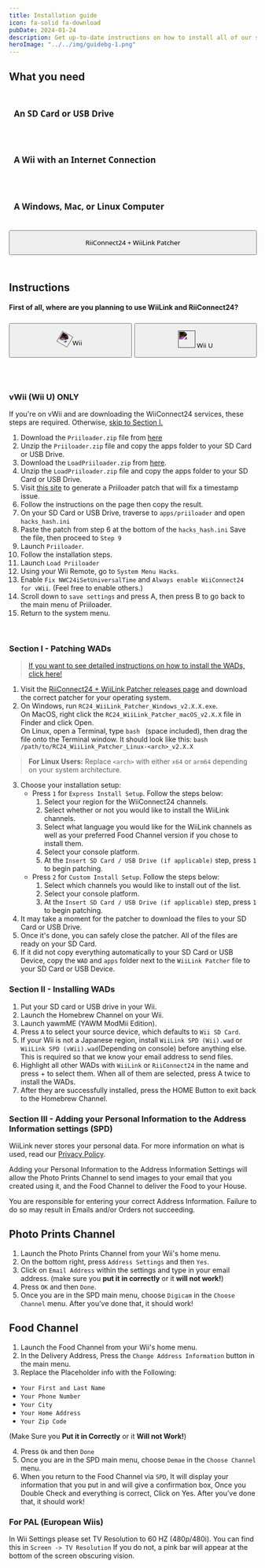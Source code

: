 ```yaml
---
title: Installation guide
icon: fa-solid fa-download
pubDate: 2024-01-24
description: Get up-to-date instructions on how to install all of our services!
heroImage: "../../img/guidebg-1.png"
---
```

## What you need

<div style="display:flex; gap:5px; justify-content:space-between; flex-wrap:wrap; position:relative;"><h4 style="font-size:17px; font-family:system-ui; padding:10px; border:0px solid #00000060; border-radius:8px;"><i class="fa-solid fa-sd-card"></i> An SD Card or USB Drive</h4> <h4 style="font-size:17px; font-family:system-ui; padding:10px; border:0px solid #00000060; border-radius:8px;"><i class="fa-solid fa-globe"></i> A Wii with an Internet Connection</h4> <h4 style="font-size:17px; font-family:system-ui; padding:10px; border:0px solid #00000060; border-radius:8px;"><i class="fa-solid fa-desktop"></i> A Windows, Mac, or Linux Computer</h4></div>

<div style="width:100%; height:40px; margin-top:5px;  border-radius:8px;  position:relative;">
<a href="https://github.com/WiiLink24/WiiLink24-Patcher/releases"><button type="button" style="width:100%; height:50px;  font-family:system-ui;" class="btn1 btn btn-success"><i class="fa-solid fa-download"></i> RiiConnect24 + WiiLink Patcher</button></a>
</div>
</br>
</br>

## Instructions
#### First of all, where are you planning to use WiiLink and RiiConnect24?

<div style="display:grid; grid-template-columns:repeat(auto-fit, minmax(200px, 1fr));  margin-bottom:100px; gap:5px; flex-wrap:wrap; position:relative;">
<div style="width:100%; height:40px; margin-top:5px;  border-radius:8px;  position:relative;">
<a href="#wii"><button type="button" style="width:100%; height:70px;  font-family:system-ui;" class="btn1 btn btn-secondary"><img src="../../img/wiimote.png" style="rotate:30deg; filter:invert(1);" height="25px"> Wii</button></a>
</div>
<div style="width:100%; height:40px; margin-top:5px;  border-radius:8px;  position:relative;">
<a href="#vwii"><button type="button" style="width:100%; height:70px;  font-family:system-ui;" class="btn1 btn btn-primary"><img src="../../img/gamepad.png" style="filter:invert(1);" height="35px"> Wii U</button></a>
</div>
</div>

<div id="vwii"></div>

### vWii (Wii U) ONLY

<l class="notice warn">If you're on vWii and are downloading the WiiConnect24 services, these steps are required. Otherwise, [skip to Section I.](#section-i---patching-wads)</l>


1. Download the `Priiloader.zip` file from [here](https://oscwii.org/library/app/priiloader)
2. Unzip the `Priiloader.zip` file and copy the apps folder to your SD Card or USB Drive.
3. Download the `LoadPriiloader.zip` from [here](https://oscwii.org/library/app/LoadPriiloader).
4. Unzip the `LoadPriiloader.zip` file and copy the apps folder to your SD Card or USB Drive.
5. Visit [this site](https://garyodernichts.github.io/priiloader-patch-gen/) to generate a Priiloader patch that will fix a timestamp issue.
6. Follow the instructions on the page then copy the result.
7. On your SD Card or USB Drive, traverse to `apps/priiloader` and open `hacks_hash.ini`
8. Paste the patch from step 6 at the bottom of the `hacks_hash.ini` Save the file, then proceed to `Step 9`
9. Launch `Priiloader`.
10. Follow the installation steps.
11. Launch `Load Priiloader`
12. Using your Wii Remote, go to `System Menu Hacks`.
13. Enable `Fix NWC24iSetUniversalTime` and `Always enable WiiConnect24 for vWii`. (Feel free to enable others.)
14. Scroll down to `save settings` and press A, then press B to go back to the main menu of Priiloader.
15. Return to the system menu.

</br>

<div id="wii"></div>

### Section I - Patching WADs

> [If you want to see detailed instructions on how to install the WADs, click here!](#section-ii---installing-wads)


1. Visit the [RiiConnect24 + WiiLink Patcher releases page](https://github.com/WiiLink24/WiiLink24-Patcher/releases) and download the correct patcher for your operating system.
2. On Windows, run `RC24_WiiLink_Patcher_Windows_v2.X.X.exe`. <br>
On MacOS, right click the `RC24_WiiLink_Patcher_macOS_v2.X.X` file in Finder and click Open. <br>
On Linux, open a Terminal, type `bash ` (space included), then drag the file onto the Terminal window. It should look like this: `bash /path/to/RC24_WiiLink_Patcher_Linux-<arch>_v2.X.X`

> **For Linux Users:** Replace `<arch>` with either `x64` or `arm64` depending on your system architecture.

3. Choose your installation setup:
    - Press `1` for `Express Install Setup`. Follow the steps below:
        1. Select your region for the WiiConnect24 channels.
        2. Select whether or not you would like to install the WiiLink channels.
        3. Select what language you would like for the WiiLink channels as well as your preferred Food Channel version if you chose to install them.
        4. Select your console platform.
        5. At the `Insert SD Card / USB Drive (if applicable)` step, press `1` to begin patching.
    - Press `2` for `Custom Install Setup`. Follow the steps below:
        1. Select which channels you would like to install out of the list.
        2. Select your console platform.
        3. At the `Insert SD Card / USB Drive (if applicable)` step, press `1` to begin patching.
4. It may take a moment for the patcher to download the files to your SD Card or USB Drive.
5. Once it's done, you can safely close the patcher. All of the files are ready on your SD Card.
6. If it did not copy everything automatically to your SD Card or USB Device, copy the `WAD` and `apps` folder next to the `WiiLink Patcher` file to your SD Card or USB Device.

### Section II - Installing WADs

1. Put your SD card or USB drive in your Wii.
2. Launch the Homebrew Channel on your Wii.
3. Launch yawmME (YAWM ModMii Edition).
4. Press `A` to select your source device, which defaults to `Wii SD Card`.
5. If your Wii is not a Japanese region, install `WiiLink SPD (Wii).wad` or `WiiLink SPD (vWii).wad`(Depending on console) before anything else. This is required so that we know your email address to send files.
6. Highlight all other WADs with `WiiLink` or `RiiConnect24` in the name and press + to select them. When all of them are selected, press A twice to install the WADs.
7. After they are successfully installed, press the HOME Button to exit back to the Homebrew Channel.

### Section III - Adding your Personal Information to the Address Information settings (SPD)

<l class="notice generic fullwidth">WiiLink never stores your personal data. For more information on what is used, read our [Privacy Policy](/privacy-policy).</l>

<l class="notice info fullwidth">Adding your Personal Information to the Address Information Settings will allow the Photo Prints Channel to send images to your email that you created using it, and the Food Channel to deliver the Food to your House.</l>

<l class="notice warn fullwidth"> You are responsible for entering your correct Address Information. Failure to do so may result in Emails and/or Orders not succeeding. </l>

## Photo Prints Channel

1. Launch the Photo Prints Channel from your Wii's home menu.
2. On the bottom right, press `Address Settings` and then `Yes`.
3. Click on `Email Address` within the settings and type in your email address. (make sure you **put it in correctly** or it **will not work!**)
4. Press `OK` and then `Done`.
5. Once you are in the SPD main menu, choose `Digicam` in the `Choose Channel` menu. After you’ve done that, it should work!

## Food Channel

1. Launch the Food Channel from your Wii's home menu.
2. In the Delivery Address, Press the `Change Address Information` button in the main menu.
3. Replace the Placeholder info with the Following:

* `Your First and Last Name`
* `Your Phone Number`
* `Your City`
* `Your Home Address`
* `Your Zip Code`

(Make Sure you **Put it in Correctly** or it **Will not Work!**)

4. Press `Ok` and then `Done`
5. Once you are in the SPD main menu, choose `Demae` in the `Choose Channel` menu.
6. When you return to the Food Channel via `SPD`, It will display your information that you put in and will give a confirmation box, Once you Double Check and everything is correct, Click on Yes.  After you’ve done that, it should work!

### For PAL (European Wiis)<br>
<l class="notice warn fullwidth">In Wii Settings please set TV Resolution to 60 HZ (480p/480i). You can find this in `Screen -> TV Resolution` If you do not, a pink bar will appear at the bottom of the screen obscuring vision. </l>

